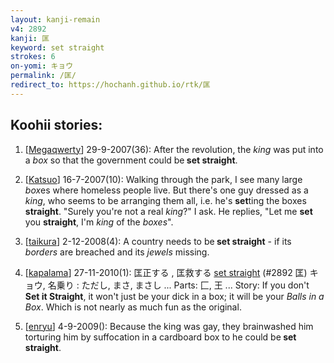 ```yaml
---
layout: kanji-remain
v4: 2892
kanji: 匡
keyword: set straight
strokes: 6
on-yomi: キョウ
permalink: /匡/
redirect_to: https://hochanh.github.io/rtk/匡
---
```


## Koohii stories: 

1) [<a href="http://kanji.koohii.com/profile/Megaqwerty">Megaqwerty</a>] 29-9-2007(36): After the revolution, the <em>king</em> was put into a <em>box</em> so that the government could be<strong> set straight</strong>.

2) [<a href="http://kanji.koohii.com/profile/Katsuo">Katsuo</a>] 16-7-2007(10): Walking through the park, I see many large <em>box</em>es where homeless people live. But there&#039;s one guy dressed as a <em>king</em>, who seems to be arranging them all, i.e. he&#039;s <strong>set</strong>ting the boxes <strong>straight</strong>. &quot;Surely you&#039;re not a real <em>king</em>?&quot; I ask. He replies, &quot;Let me <strong>set</strong> you <strong>straight</strong>, I&#039;m <em>king</em> of the <em>boxes</em>&quot;.

3) [<a href="http://kanji.koohii.com/profile/taikura">taikura</a>] 2-12-2008(4): A country needs to be<strong> set straight</strong> - if its <em>borders</em> are breached and its <em>jewels</em> missing.

4) [<a href="http://kanji.koohii.com/profile/kapalama">kapalama</a>] 27-11-2010(1): 匡正する , 匡救する <a href="../v4/2892.html">set straight</a> (#2892 匡) キョウ, 名乗り : ただし, まさ, まさし ... Parts: 匚, 王 ... Story: If you don&#039;t <strong>Set it Straight</strong>, it won&#039;t just be your dick in a box; it will be your <em>Balls in a Box</em>. Which is not nearly as much fun as the original.

5) [<a href="http://kanji.koohii.com/profile/enryu">enryu</a>] 4-9-2009(): Because the king was gay, they brainwashed him torturing him by suffocation in a cardboard box to he could be<strong> set straight</strong>.

